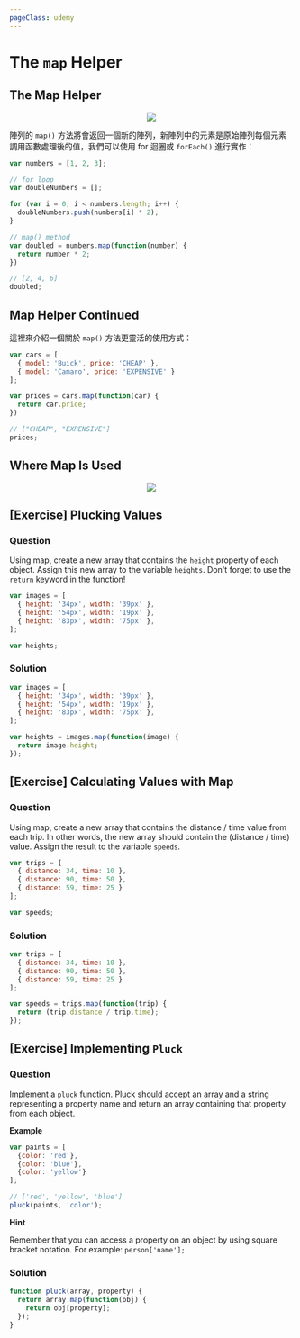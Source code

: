 ```yaml
---
pageClass: udemy
---
```


# The `map` Helper

## The Map Helper

<p align="center">
  <img src="https://i.imgur.com/wjCtK8V.png">
</p>

陣列的 `map()` 方法將會返回一個新的陣列，新陣列中的元素是原始陣列每個元素調用函數處理後的值，我們可以使用 for 迴圈或 `forEach()` 進行實作：

```javascript
var numbers = [1, 2, 3];

// for loop
var doubleNumbers = [];

for (var i = 0; i < numbers.length; i++) {
  doubleNumbers.push(numbers[i] * 2);
}

// map() method
var doubled = numbers.map(function(number) {
  return number * 2;
})

// [2, 4, 6]
doubled;
```

## Map Helper Continued

這裡來介紹一個關於 `map()` 方法更靈活的使用方式：

```javascript
var cars = [
  { model: 'Buick', price: 'CHEAP' },
  { model: 'Camaro', price: 'EXPENSIVE' }
];

var prices = cars.map(function(car) {
  return car.price;
})

// ["CHEAP", "EXPENSIVE"]
prices;
```

## Where Map Is Used

<p align="center">
  <img src="https://i.imgur.com/SwxJe8i.png">
</p>

## [Exercise] Plucking Values

### Question

Using map, create a new array that contains the `height` property of each object. Assign this new array to the variable `heights`. Don't forget to use the `return` keyword in the function!

```javascript
var images = [
  { height: '34px', width: '39px' },
  { height: '54px', width: '19px' },
  { height: '83px', width: '75px' },
];

var heights;
```

### Solution

```javascript
var images = [
  { height: '34px', width: '39px' },
  { height: '54px', width: '19px' },
  { height: '83px', width: '75px' },
];

var heights = images.map(function(image) {
  return image.height;
});
```

## [Exercise] Calculating Values with Map

### Question

Using map, create a new array that contains the distance / time value from each trip. In other words, the new array should contain the (distance / time) value. Assign the result to the variable `speeds`.

```javascript
var trips = [
  { distance: 34, time: 10 },
  { distance: 90, time: 50 },
  { distance: 59, time: 25 }
];

var speeds;
```

### Solution

```javascript
var trips = [
  { distance: 34, time: 10 },
  { distance: 90, time: 50 },
  { distance: 59, time: 25 }
];

var speeds = trips.map(function(trip) {
  return (trip.distance / trip.time);
});
```

## [Exercise] Implementing `Pluck`

### Question

Implement a `pluck` function. Pluck should accept an array and a string representing a property name and return an array containing that property from each object.

**Example**

```javascript
var paints = [
  {color: 'red'},
  {color: 'blue'},
  {color: 'yellow'}
];

// ['red', 'yellow', 'blue']
pluck(paints, 'color');
```

**Hint**

Remember that you can access a property on an object by using square bracket notation. For example: `person['name'];`

### Solution

```javascript
function pluck(array, property) {
  return array.map(function(obj) {
    return obj[property];
  });
}
```